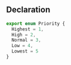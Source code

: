 ## Declaration
```ts
export enum Priority {
  Highest = 1,
  High = 2,
  Normal = 3,
  Low = 4,
  Lowest = 5
}
```
